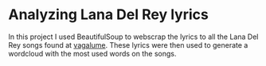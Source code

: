 # Analyzing Lana Del Rey lyrics

<p>In this project I used BeautifulSoup to webscrap the lyrics to all the Lana Del Rey songs found at <a href="https://www.vagalume.com.br/lana-del-rey/">vagalume</a>. These lyrics were then used to generate a wordcloud with the most used words on the songs.</p>